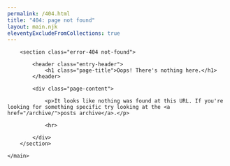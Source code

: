 ```yaml
---
permalink: /404.html
title: "404: page not found"
layout: main.njk
eleventyExcludeFromCollections: true
---
```


<div id="primary" class="content-area">
    <main id="main" class="site-main" role="main">

        <section class="error-404 not-found">

            <header class="entry-header">
                <h1 class="page-title">Oops! There's nothing here.</h1>
            </header>

            <div class="page-content">

                <p>It looks like nothing was found at this URL. If you're looking for something specific try looking at the <a href="/archive/">posts archive</a>.</p>

                <hr>

            </div>
        </section>

    </main>

</div>
